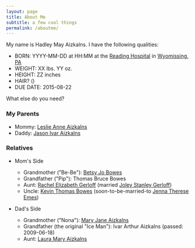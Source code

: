```yaml
---
layout: page
title: About Me
subtitle: a few cool things
permalink: /aboutme/
---
```


My name is Hadley May Aizkalns. I have the following qualities:

- BORN: YYYY-MM-DD at HH:MM at the [Reading Hospital](https://www.readinghealth.org/locations/locations-module/reading-hospital-sixth-avenue-and-spruce-street-west-reading-pa-19611-201907558/) in [Wyomissing, PA](https://en.wikipedia.org/wiki/Wyomissing,_Pennsylvania)
- WEIGHT: XX lbs. YY oz.
- HEIGHT: ZZ inches
- HAIR? ()
- DUE DATE: 2015-08-22

What else do you need?

### My Parents

- Mommy: [Leslie Anne Aizkalns](https://www.facebook.com/leslie.anne.37)
- Daddy: [Jason Ivar Aizkalns](https://www.linkedin.com/in/jasonaizkalns)

### Relatives

- Mom's Side
  - Grandmother ("Be-Be"): [Betsy Jo Bowes](https://www.facebook.com/betsy.bowes)
  - Grandfather ("Pip"): Thomas Bruce Bowes
  - Aunt: [Rachel Elizabeth Gerloff](https://www.facebook.com/rachel.bowes.5) (married [Joley Stanley Gerloff](https://www.facebook.com/profile.php?id=7814534))
  - Uncle: [Kevin Thomas Bowes](https://www.facebook.com/kevin.bowes1) (soon-to-be-married-to [Jenna Therese Emes](https://www.facebook.com/jtbama))

- Dad's Side
  - Grandmother ("Nona"): [Mary Jane Aizkalns](https://www.facebook.com/maryjane.aizkalns)
  - Grandfather (the original "Ice Man"): Ivar Arthur Aizkalns (passed: 2009-06-18)
  - Aunt: [Laura Mary Aizkalns](https://www.facebook.com/laura.aizkalns)

